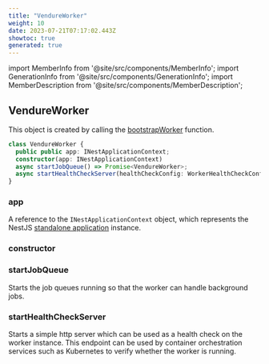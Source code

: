 ```yaml
---
title: "VendureWorker"
weight: 10
date: 2023-07-21T07:17:02.443Z
showtoc: true
generated: true
---
```

<!-- This file was generated from the Vendure source. Do not modify. Instead, re-run the "docs:build" script -->
import MemberInfo from '@site/src/components/MemberInfo';
import GenerationInfo from '@site/src/components/GenerationInfo';
import MemberDescription from '@site/src/components/MemberDescription';


## VendureWorker

<GenerationInfo sourceFile="packages/core/src/worker/vendure-worker.ts" sourceLine="13" packageName="@vendure/core" />

This object is created by calling the <a href='/docs/reference/typescript-api/worker/bootstrap-worker#bootstrapworker'>bootstrapWorker</a> function.

```ts title="Signature"
class VendureWorker {
  public public app: INestApplicationContext;
  constructor(app: INestApplicationContext)
  async startJobQueue() => Promise<VendureWorker>;
  async startHealthCheckServer(healthCheckConfig: WorkerHealthCheckConfig) => Promise<VendureWorker>;
}
```

<div className="members-wrapper">

### app

<MemberInfo kind="property" type="INestApplicationContext"   />

A reference to the `INestApplicationContext` object, which represents
the NestJS [standalone application](https://docs.nestjs.com/standalone-applications) instance.
### constructor

<MemberInfo kind="method" type="(app: INestApplicationContext) => VendureWorker"   />


### startJobQueue

<MemberInfo kind="method" type="() => Promise&#60;<a href='/docs/reference/typescript-api/worker/vendure-worker#vendureworker'>VendureWorker</a>&#62;"   />

Starts the job queues running so that the worker can handle background jobs.
### startHealthCheckServer

<MemberInfo kind="method" type="(healthCheckConfig: <a href='/docs/reference/typescript-api/worker/worker-health-check-config#workerhealthcheckconfig'>WorkerHealthCheckConfig</a>) => Promise&#60;<a href='/docs/reference/typescript-api/worker/vendure-worker#vendureworker'>VendureWorker</a>&#62;"  since="1.2.0"  />

Starts a simple http server which can be used as a health check on the worker instance.
This endpoint can be used by container orchestration services such as Kubernetes to
verify whether the worker is running.


</div>
